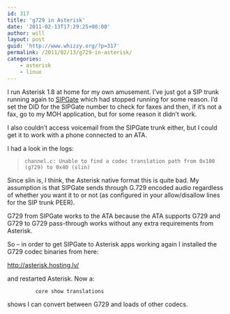 ```yaml
---
id: 317
title: 'g729 in Asterisk'
date: '2011-02-13T17:29:25+00:00'
author: will
layout: post
guid: 'http://www.whizzy.org/?p=317'
permalink: /2011/02/13/g729-in-asterisk/
categories:
    - asterisk
    - linux
---
```


I run Asterisk 1.8 at home for my own amusement. I’ve just got a SIP trunk running again to [SIPGate](http://www.sipgate.co.uk) which had stopped running for some reason. I’d set the DID for the SIPGate number to check for faxes and then, if it’s not a fax, go to my MOH application, but for some reason it didn’t work.

I also couldn’t access voicemail from the SIPGate trunk either, but I could get it to work with a phone connected to an ATA.

I had a look in the logs:

> ```
> channel.c: Unable to find a codec translation path from 0x100 (g729) to 0x40 (slin)
> ```

Since slin is, I think, the Asterisk native format this is quite bad. My assumption is that SIPGate sends through G.729 encoded audio regardless of whether you want it to or not (as configured in your allow/disallow lines for the SIP trunk PEER).

G729 from SIPGate works to the ATA because the ATA supports G729 and G729 to G729 pass-through works without any extra requirements from Asterisk.

So – in order to get SIPGate to Asterisk apps working again I installed the G729 codec binaries from here:

<http://asterisk.hosting.lv/>

and restarted Asterisk. Now a:

```
         core show translations
```

shows I can convert between G729 and loads of other codecs.